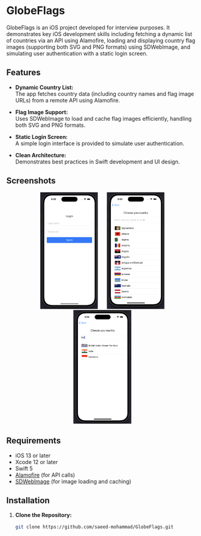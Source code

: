 # GlobeFlags

GlobeFlags is an iOS project developed for interview purposes. It demonstrates key iOS development skills including fetching a dynamic list of countries via an API using Alamofire, loading and displaying country flag images (supporting both SVG and PNG formats) using SDWebImage, and simulating user authentication with a static login screen.

## Features

- **Dynamic Country List:**  
  The app fetches country data (including country names and flag image URLs) from a remote API using Alamofire.

- **Flag Image Support:**  
  Uses SDWebImage to load and cache flag images efficiently, handling both SVG and PNG formats.

- **Static Login Screen:**  
  A simple login interface is provided to simulate user authentication.

- **Clean Architecture:**  
  Demonstrates best practices in Swift development and UI design.

## Screenshots

<p align="center">
  <img src="PrismaTest/screenshots/login.png" alt="Login Screen" width="30%" style="margin: 0 10px;" />
  <img src="PrismaTest/screenshots/home.png" alt="Home Screen" width="30%" style="margin: 0 10px;" />
  <img src="PrismaTest/screenshots/search.png" alt="Search Screen" width="30%" style="margin: 0 10px;" />
</p>

## Requirements

- iOS 13 or later
- Xcode 12 or later
- Swift 5
- [Alamofire](https://github.com/Alamofire/Alamofire) (for API calls)
- [SDWebImage](https://github.com/SDWebImage/SDWebImage) (for image loading and caching)

## Installation

1. **Clone the Repository:**

   ```bash
   git clone https://github.com/saeed-mohammad/GlobeFlags.git
